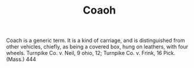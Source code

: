 ---
title: Coaoh
letter: C
permalink: "/definitions/bld-coaoh.html"
body: Coach is a generic term. It is a kind of carriage, and is distinguished from
  other vehicles, chiefly, as being a covered box, hung on leathers, with four wheels.
  Turnpike Co. v. Neil, 9 ohio, 12; Turnpike Co. v. Frink, 16 Pick. (Mass.) 444
published_at: '2018-07-07'
source: Black's Law Dictionary 2nd Ed (1910)
layout: post
---